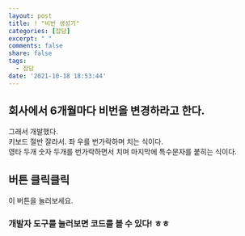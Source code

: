 ```yaml
---
layout: post
title: ! "비번 생성기"
categories: [잡담]
excerpt: " "
comments: false
share: false
tags:
  - 잡담
date: '2021-10-18 18:53:44'
---
```


## 회사에서 6개월마다 비번을 변경하라고 한다.
그래서 개발했다.  
키보드 절반 잘라서. 좌 우를 번가락하며 치는 식이다.  
영타 두개 숫자 두개를 번가락하면서 치며 마지막에 특수문자를 붙히는 식이다.

## 버튼 클릭클릭

<div id="password_creator_field"></div>
<div id="password_creator_btn" class="btn" style="cursor: pointer;-ms-user-select: none;-moz-user-select: -moz-none;-khtml-user-select: none;-webkit-user-select: none;user-select: none;" onclick="password_creator_click()">이 버튼을 눌러보세요.</div>
<script type="text/javascript" src="/assets/posts/idletalk/password-creator.js"></script>
<script type="text/javascript">
  var password_creator_click = function (e) {
    document.getElementById("password_creator_field").innerHTML = password_creator();
  }
</script>


### 개발자 도구를 눌러보면 코드를 볼 수 있다! ㅎㅎ
